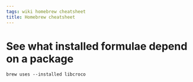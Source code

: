 ```yaml
---
tags: wiki homebrew cheatsheet
title: Homebrew cheatsheet
---
```


# See what installed formulae depend on a package

```
brew uses --installed libcroco
```
